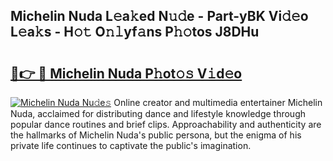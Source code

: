 ## Michelin Nuda L𝚎a𝚔ed N𝚞𝚍e - Part-yBK Vi𝚍𝚎o L𝚎a𝚔s - H𝚘𝚝 O𝚗𝚕yf𝚊ns P𝚑𝚘tos J8DHu

# <h2><a href="http://kfejsuo.oniu.top/?m=Michelin+Nuda">🔗👉 🔴 Michelin Nuda P𝚑ot𝚘𝚜 V𝚒d𝚎o</a></h2>

[![Michelin Nuda Nu𝚍e𝚜](https://i.imgur.com/0qMVB7G.gif)](http://kfejsuo.oniu.top/?m=Michelin+Nuda)
Online creator and multimedia entertainer Michelin Nuda, acclaimed for distributing dance and lifestyle knowledge through popular dance routines and brief clips. Approachability and authenticity are the hallmarks of Michelin Nuda's public persona, but the enigma of his private life continues to captivate the public's imagination.  
